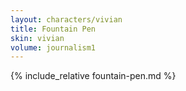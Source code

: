 ```yaml
---
layout: characters/vivian
title: Fountain Pen
skin: vivian
volume: journalism1
---
```

{% include_relative fountain-pen.md %}